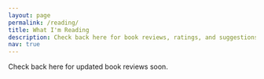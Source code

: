 ```yaml
---
layout: page
permalink: /reading/
title: What I'm Reading
description: Check back here for book reviews, ratings, and suggestions, from my shelf to yours.
nav: true
---
```


Check back here for updated book reviews soon.
